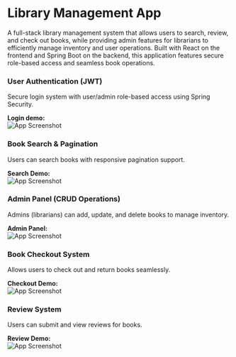 
# Library Management App

A full-stack library management system that allows users to search, review, and check out books, while providing admin features for librarians to efficiently manage inventory and user operations. Built with React on the frontend and Spring Boot on the backend, this application features secure role-based access and seamless book operations.



### User Authentication (JWT)
Secure login system with user/admin role-based access using Spring Security.

**Login demo:**  
![App Screenshot](https://res.cloudinary.com/dmdgp4yf9/image/upload/lzxqlnfwbalcnia4wzib)

### Book Search & Pagination
Users can search books with responsive pagination support.

**Search Demo:**  
![App Screenshot](https://res.cloudinary.com/dmdgp4yf9/image/upload/v1748239488/library%20project/searchbooks.gif)

### Admin Panel (CRUD Operations)
Admins (librarians) can add, update, and delete books to manage inventory.

**Admin Panel:**  
![App Screenshot](https://res.cloudinary.com/dmdgp4yf9/image/upload/v1748239416/library%20project/admin.gif)

### Book Checkout System
Allows users to check out and return books seamlessly.

**Checkout Demo:**  
![App Screenshot](https://res.cloudinary.com/dmdgp4yf9/image/upload/v1748239444/library%20project/checkout.gif)

### Review System
Users can submit and view reviews for books.

**Review Demo:**  
![App Screenshot](https://res.cloudinary.com/dmdgp4yf9/image/upload/v1748239469/library%20project/reviews.gif)